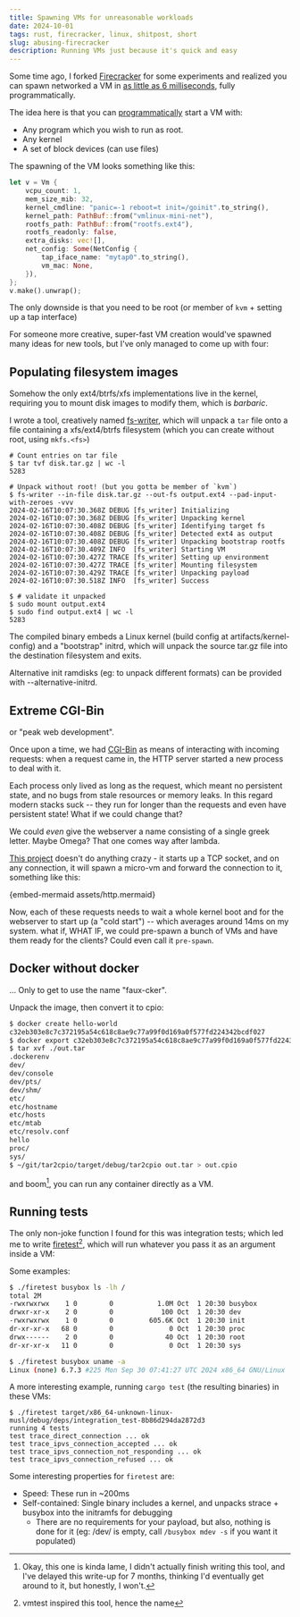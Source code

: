 ```yaml
---
title: Spawning VMs for unreasonable workloads
date: 2024-10-01
tags: rust, firecracker, linux, shitpost, short
slug: abusing-firecracker
description: Running VMs just because it's quick and easy
---
```


Some time ago, I forked [Firecracker](https://github.com/firecracker-microvm/firecracker/tree/main) for some experiments and realized
you can spawn networked a VM in [as little as 6 milliseconds](/posts/minimizing-linux-boot-times/), fully programmatically.

The idea here is that you can [programmatically](https://github.com/DavidVentura/firecracker-spawn) start a VM with:

- Any program which you wish to run as root.
- Any kernel
- A set of block devices (can use files)

The spawning of the VM looks something like this:

```rust
let v = Vm {
	vcpu_count: 1,
	mem_size_mib: 32,
	kernel_cmdline: "panic=-1 reboot=t init=/goinit".to_string(),
	kernel_path: PathBuf::from("vmlinux-mini-net"),
	rootfs_path: PathBuf::from("rootfs.ext4"),
	rootfs_readonly: false,
	extra_disks: vec![],
	net_config: Some(NetConfig {
		tap_iface_name: "mytap0".to_string(),
		vm_mac: None,
	}),
};
v.make().unwrap();
```

The only downside is that you need to be root (or member of `kvm` + setting up a tap interface)

For someone more creative, super-fast VM creation would've spawned many ideas for new tools, but I've only managed to come up with four:

## Populating filesystem images

Somehow the only ext4/btrfs/xfs implementations live in the kernel, requiring you to mount disk images to modify them, which is _barbaric_. 

I wrote a tool, creatively named [fs-writer](https://github.com/DavidVentura/rootless-filesystem-management), which will unpack a `tar` file onto a file containing a xfs/ext4/btrfs filesystem (which you can create without root, using `mkfs.<fs>`)

```
# Count entries on tar file
$ tar tvf disk.tar.gz | wc -l
5283

# Unpack without root! (but you gotta be member of `kvm`)
$ fs-writer --in-file disk.tar.gz --out-fs output.ext4 --pad-input-with-zeroes -vvv
2024-02-16T10:07:30.368Z DEBUG [fs_writer] Initializing
2024-02-16T10:07:30.368Z DEBUG [fs_writer] Unpacking kernel
2024-02-16T10:07:30.408Z DEBUG [fs_writer] Identifying target fs
2024-02-16T10:07:30.408Z DEBUG [fs_writer] Detected ext4 as output
2024-02-16T10:07:30.408Z DEBUG [fs_writer] Unpacking bootstrap rootfs
2024-02-16T10:07:30.409Z INFO  [fs_writer] Starting VM
2024-02-16T10:07:30.427Z TRACE [fs_writer] Setting up environment
2024-02-16T10:07:30.427Z TRACE [fs_writer] Mounting filesystem
2024-02-16T10:07:30.429Z TRACE [fs_writer] Unpacking payload
2024-02-16T10:07:30.518Z INFO  [fs_writer] Success

$ # validate it unpacked
$ sudo mount output.ext4
$ sudo find output.ext4 | wc -l
5283
```

The compiled binary embeds a Linux kernel (build config at artifacts/kernel-config) and a "bootstrap" initrd, which will unpack the source tar.gz file into the destination filesystem and exits.

Alternative init ramdisks (eg: to unpack different formats) can be provided with --alternative-initrd.

## Extreme CGI-Bin

or "peak web development".

Once upon a time, we had [CGI-Bin](https://en.wikipedia.org/wiki/Common_Gateway_Interface) as means of interacting with incoming requests: when a request came in, the HTTP server started a new process to deal with it.

Each process only lived as long as the request, which meant no persistent state, and no bugs from stale resources or memory leaks. In this regard modern stacks suck -- they run for longer than the requests and even have persistent state! What if we could change that? 

We could _even_ give the webserver a name consisting of a single greek letter. Maybe Omega? That one comes way after lambda.

[This project](https://github.com/DavidVentura/extreme-cgi-bin) doesn't do anything crazy - it starts up a TCP socket, and on any connection, it will spawn a micro-vm and forward the connection to it, something like this:

{embed-mermaid assets/http.mermaid}

Now, each of these requests needs to wait a whole kernel boot and for the webserver to start up (a "cold start") -- which averages around 14ms on my system. what if, WHAT IF, we could pre-spawn a bunch of VMs and have them ready for the clients? Could even call it `pre-spawn`.

## Docker without docker

... Only to get to use the name "faux-cker".

Unpack the image, then convert it to cpio:

```bash
$ docker create hello-world
c32eb303e8c7c372195a54c618c8ae9c77a99f0d169a0f577fd224342bcdf027
$ docker export c32eb303e8c7c372195a54c618c8ae9c77a99f0d169a0f577fd224342bcdf027 -o out.tar
$ tar xvf ./out.tar 
.dockerenv
dev/
dev/console
dev/pts/
dev/shm/
etc/
etc/hostname
etc/hosts
etc/mtab
etc/resolv.conf
hello
proc/
sys/
$ ~/git/tar2cpio/target/debug/tar2cpio out.tar > out.cpio
```

and boom[^lame], you can run any container directly as a VM.

[^lame]: Okay, this one is kinda lame, I didn't actually finish writing this tool, and I've delayed this write-up for 7 months, thinking I'd eventually get around to it, but honestly, I won't.

## Running tests

The only non-joke function I found for this was integration tests; which led me to write [firetest](https://github.com/DavidVentura/firetest)[^firetest-name], which will run whatever you pass it as an argument inside a VM:

Some examples:

```bash
$ ./firetest busybox ls -lh /
total 2M     
-rwxrwxrwx    1 0        0           1.0M Oct  1 20:30 busybox
drwxr-xr-x    2 0        0            100 Oct  1 20:30 dev
-rwxrwxrwx    1 0        0         605.6K Oct  1 20:30 init
dr-xr-xr-x   68 0        0              0 Oct  1 20:30 proc
drwx------    2 0        0             40 Oct  1 20:30 root
dr-xr-xr-x   11 0        0              0 Oct  1 20:30 sys
```

```bash
$ ./firetest busybox uname -a
Linux (none) 6.7.3 #225 Mon Sep 30 07:41:27 UTC 2024 x86_64 GNU/Linux
```
A more interesting example, running `cargo test` (the resulting binaries) in these VMs:

```
$ ./firetest target/x86_64-unknown-linux-musl/debug/deps/integration_test-8b86d294da2872d3
running 4 tests
test trace_direct_connection ... ok
test trace_ipvs_connection_accepted ... ok
test trace_ipvs_connection_not_responding ... ok
test trace_ipvs_connection_refused ... ok
```

Some interesting properties for `firetest` are:
- Speed: These run in ~200ms
- Self-contained: Single binary includes a kernel, and unpacks strace + busybox into the initramfs for debugging
    - There are no requirements for your payload, but also, nothing is done for it (eg: /dev/ is empty, call `/busybox mdev -s` if you want it populated)

[^firetest-name]: vmtest inspired this tool, hence the name
